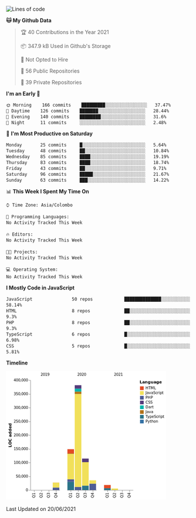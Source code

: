 
<!--START_SECTION:waka-->
![Lines of code](https://img.shields.io/badge/From%20Hello%20World%20I%27ve%20Written-738198%20lines%20of%20code-blue)

**🐱 My Github Data** 

> 🏆 40 Contributions in the Year 2021
 > 
> 📦 347.9 kB Used in Github's Storage 
 > 
> 🚫 Not Opted to Hire
 > 
> 📜 56 Public Repositories 
 > 
> 🔑 39 Private Repositories  
 > 
**I'm an Early 🐤** 

```text
🌞 Morning    166 commits    █████████░░░░░░░░░░░░░░░░   37.47% 
🌆 Daytime    126 commits    ███████░░░░░░░░░░░░░░░░░░   28.44% 
🌃 Evening    140 commits    ████████░░░░░░░░░░░░░░░░░   31.6% 
🌙 Night      11 commits     ░░░░░░░░░░░░░░░░░░░░░░░░░   2.48%

```
📅 **I'm Most Productive on Saturday** 

```text
Monday       25 commits     █░░░░░░░░░░░░░░░░░░░░░░░░   5.64% 
Tuesday      48 commits     ██░░░░░░░░░░░░░░░░░░░░░░░   10.84% 
Wednesday    85 commits     ████░░░░░░░░░░░░░░░░░░░░░   19.19% 
Thursday     83 commits     ████░░░░░░░░░░░░░░░░░░░░░   18.74% 
Friday       43 commits     ██░░░░░░░░░░░░░░░░░░░░░░░   9.71% 
Saturday     96 commits     █████░░░░░░░░░░░░░░░░░░░░   21.67% 
Sunday       63 commits     ███░░░░░░░░░░░░░░░░░░░░░░   14.22%

```


📊 **This Week I Spent My Time On** 

```text
⌚︎ Time Zone: Asia/Colombo

💬 Programming Languages: 
No Activity Tracked This Week

🔥 Editors: 
No Activity Tracked This Week

🐱‍💻 Projects: 
No Activity Tracked This Week

💻 Operating System: 
No Activity Tracked This Week

```

**I Mostly Code in JavaScript** 

```text
JavaScript               50 repos            ██████████████░░░░░░░░░░░   58.14% 
HTML                     8 repos             ██░░░░░░░░░░░░░░░░░░░░░░░   9.3% 
PHP                      8 repos             ██░░░░░░░░░░░░░░░░░░░░░░░   9.3% 
TypeScript               6 repos             █░░░░░░░░░░░░░░░░░░░░░░░░   6.98% 
CSS                      5 repos             █░░░░░░░░░░░░░░░░░░░░░░░░   5.81%

```


**Timeline**

![Chart not found](https://raw.githubusercontent.com/ccweerasinghe1994/ccweerasinghe1994/master/charts/bar_graph.png) 


 Last Updated on 20/06/2021
<!--END_SECTION:waka-->

